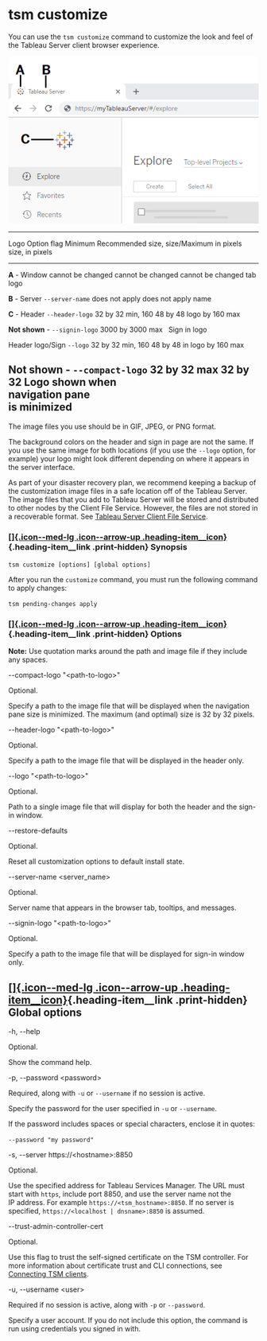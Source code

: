 

tsm customize
=============
You can use the `tsm customize` command to customize the look and feel
of the Tableau Server client browser experience.

![](./images/custom_namelogo.png)

  ------------------------------------------------------------------------
  Logo              Option flag        Minimum           Recommended size,
                                       size/Maximum      in pixels
                                       size, in pixels   
  ----------------- ------------------ ----------------- -----------------
  **A** - Window    cannot be changed  cannot be changed cannot be changed
  tab logo                                               

  **B** - Server    `--server-name`    does not apply    does not apply
  name                                                   

  **C** - Header    `--header-logo`    32 by 32 min, 160 48 by 48
  logo                                 by 160 max        

  **Not shown** -   `--signin-logo`    3000 by 3000 max   
  Sign in logo                                           

  Header logo/Sign  `--logo`           32 by 32 min, 160 48 by 48
  in logo                              by 160 max        

  **Not shown** -   `--compact-logo`   32 by 32 max      32 by 32
  Logo shown when                                        
  navigation pane                                        
  is minimized                                           
  ------------------------------------------------------------------------

The image files you use should be in GIF, JPEG, or PNG format.

The background colors on the header and sign in page are not the same.
If you use the same image for both locations (if you use the `--logo`
option, for example) your logo might look different depending on where
it appears in the server interface.

As part of your disaster recovery plan, we recommend keeping a backup of
the customization image files in a safe location off of the Tableau
Server. The image files that you add to Tableau Server will be stored
and distributed to other nodes by the Client File Service. However, the
files are not stored in a recoverable format. See [Tableau Server Client
File
Service](https://help.tableau.com/current/server/en-us/server_process_cfs.htm).

<div>

### [[]{.icon--med-lg .icon--arrow-up .heading-item__icon}](https://help.tableau.com/current/server/en-us/cli_customize.htm#){.heading-item__link .print-hidden} Synopsis

</div>

`tsm customize [options] [global options]`

After you run the `customize` command, you must run the following
command to apply changes:

`tsm pending-changes apply`

<div>

### [[]{.icon--med-lg .icon--arrow-up .heading-item__icon}](https://help.tableau.com/current/server/en-us/cli_customize.htm#){.heading-item__link .print-hidden} Options

</div>

**Note:** Use quotation marks around the path and image file if they
include any spaces.

\--compact-logo \"\<path-to-logo\>\"

Optional.

Specify a path to the image file that will be displayed when the
navigation pane size is minimized. The maximum (and optimal) size is 32
by 32 pixels.

\--header-logo \"\<path-to-logo\>\"

Optional.

Specify a path to the image file that will be displayed in the header
only.

\--logo \"\<path-to-logo\>\"

Optional.

Path to a single image file that will display for both the header and
the sign-in window.

\--restore-defaults

Optional.

Reset all customization options to default install state.

\--server-name \<server\_name\>

Optional.

Server name that appears in the browser tab, tooltips, and messages.

\--signin-logo \"\<path-to-logo\>\"

Optional.

Specify a path to the image file that will be displayed for sign-in
window only.

<div>

[[]{.icon--med-lg .icon--arrow-up .heading-item__icon}](https://help.tableau.com/current/server/en-us/cli_customize.htm#){.heading-item__link .print-hidden} Global options
---------------------------------------------------------------------------------------------------------------------------------------------------------------------------

</div>

-h, \--help

Optional.

Show the command help.

-p, \--password \<password\>

Required, along with `-u` or `--username` if no session is active.

Specify the password for the user specified in `-u` or `--username`.

If the password includes spaces or special characters, enclose it in
quotes:

`--password "my password"`

-s, \--server https://\<hostname\>:8850

Optional.

Use the specified address for Tableau Services Manager. The URL must
start with `https`, include port 8850, and use the server name not the
IP address. For example `https://<tsm_hostname>:8850`. If no server is
specified, `https://<localhost | dnsname>:8850` is assumed.

\--trust-admin-controller-cert

Optional.

Use this flag to trust the self-signed certificate on the
TSM controller. For more information about certificate trust and
CLI connections, see [Connecting
TSM clients](https://help.tableau.com/current/server/en-us/tsm_overview.htm#Connecti).

-u, \--username \<user\>

Required if no session is active, along with `-p` or `--password`.

Specify a user account. If you do not include this option, the command
is run using credentials you signed in with.
